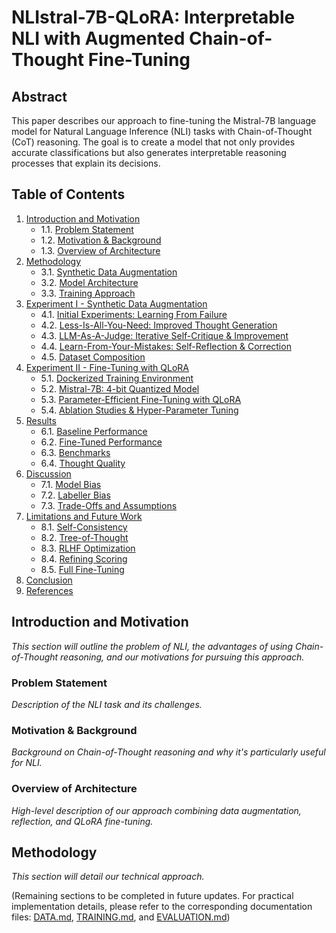 # NLIstral-7B-QLoRA: Interpretable NLI with Augmented Chain-of-Thought Fine-Tuning

## Abstract

This paper describes our approach to fine-tuning the Mistral-7B language model for Natural Language Inference (NLI) tasks with Chain-of-Thought (CoT) reasoning. The goal is to create a model that not only provides accurate classifications but also generates interpretable reasoning processes that explain its decisions.

## Table of Contents
1. [Introduction and Motivation](#introduction-and-motivation)
   - 1.1. [Problem Statement](#problem-statement)
   - 1.2. [Motivation & Background](#motivation-and-background)
   - 1.3. [Overview of Architecture](#overview-of-architecture)
3. [Methodology](#methodology)
   - 3.1. [Synthetic Data Augmentation](#synthetic-data-augmentation)
   - 3.2. [Model Architecture](#model-architecture)
   - 3.3. [Training Approach](#training-approach)
4. [Experiment I - Synthetic Data Augmentation](#experiment-i---synthetic-data-augmentation)
   - 4.1. [Initial Experiments: Learning From Failure](#initial-experiments-learning-from-failure)
   - 4.2. [Less-Is-All-You-Need: Improved Thought Generation](#less-is-all-you-need-improved-thought-generation)
   - 4.3. [LLM-As-A-Judge: Iterative Self-Critique & Improvement](#llm-as-a-judge-iterative-self-critique--improvement)
   - 4.4. [Learn-From-Your-Mistakes: Self-Reflection & Correction](#learn-from-your-mistakes-self-reflection--correction)
   - 4.5. [Dataset Composition](#dataset-composition)
5. [Experiment II - Fine-Tuning with QLoRA](#experiment-ii---fine-tuning-with-qlora)
   - 5.1. [Dockerized Training Environment](#dockerized-training-environment)
   - 5.2. [Mistral-7B: 4-bit Quantized Model](#mistral-7b-4-bit-quantized-model)
   - 5.3. [Parameter-Efficient Fine-Tuning with QLoRA](#parameter-efficient-fine-tuning-with-qlora)
   - 5.4. [Ablation Studies & Hyper-Parameter Tuning](#ablation-studies--hyper-parameter-tuning)
6. [Results](#results)
   - 6.1. [Baseline Performance](#baseline-performance)
   - 6.2. [Fine-Tuned Performance](#fine-tuned-performance)
   - 6.3. [Benchmarks](#benchmarks)
   - 6.4. [Thought Quality](#thought-quality)
7. [Discussion](#discussion)
   - 7.1. [Model Bias](#model-bias)
   - 7.2. [Labeller Bias](#labeller-bias)
   - 7.3. [Trade-Offs and Assumptions](#trade-offs-and-assumptions)
8. [Limitations and Future Work](#limitations-and-future-work)
   - 8.1. [Self-Consistency](#self-consistency)
   - 8.2. [Tree-of-Thought](#tree-of-thought)
   - 8.3. [RLHF Optimization](#rlhf-optimization)
   - 8.4. [Refining Scoring](#refining-scoring)
   - 8.5. [Full Fine-Tuning](#full-fine-tuning)
9. [Conclusion](#conclusion)
10. [References](#references)

## Introduction and Motivation

*This section will outline the problem of NLI, the advantages of using Chain-of-Thought reasoning, and our motivations for pursuing this approach.*

### Problem Statement

*Description of the NLI task and its challenges.*

### Motivation & Background

*Background on Chain-of-Thought reasoning and why it's particularly useful for NLI.*

### Overview of Architecture

*High-level description of our approach combining data augmentation, reflection, and QLoRA fine-tuning.*

## Methodology

*This section will detail our technical approach.*

(Remaining sections to be completed in future updates. For practical implementation details, please refer to the corresponding documentation files: [DATA.md](DATA.md), [TRAINING.md](TRAINING.md), and [EVALUATION.md](EVALUATION.md))